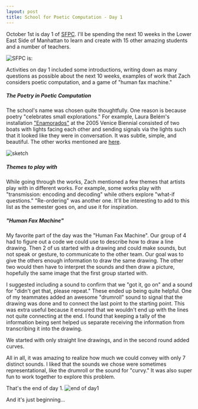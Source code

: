 ```yaml
---
layout: post
title: School for Poetic Computation - Day 1
---
```


October 1st is day 1 of [SFPC](sfpc.io). I'll be spending the next 10 weeks in the Lower East Side of Manhattan to learn and create with 15 other amazing students and a number of teachers. 

![SFPC is:](https://lh6.googleusercontent.com/-qGagcnQQfQg/VDSxBUabM4I/AAAAAAAAYX4/ioiUO4L8Pjk/w782-h326-no/Screen%2BShot%2B2014-10-07%2Bat%2B11.34.47%2BPM.png)

Activities on day 1 included some introductions, writing down as many questions as possible about the next 10 weeks, examples of work that Zach considers poetic computation, and a game of "human fax machine."  

##### The Poetry in Poetic Computation
The school's name was chosen quite thoughtfully. One reason is because poetry "celebrates small explorations." For example, Laura Belém's installation ["Enamorados"](http://laurabelem.com.br/Enamorados-Enamored) at the 2005 Venice Biennial consisted of two boats with lights facing each other and sending signals via the lights such that it looked like they were in conversation. It was subtle, simple, and beautiful. The other works mentioned are [here](https://sfpc.hackpad.com/What-is-poetic-computation-Ntejnmctkmf).

![sketch](https://lh3.googleusercontent.com/-fnStDzS_WwM/VDS4mciwLiI/AAAAAAAAYZE/J1GnswJpGxo/w1057-h595-no/IMG_20141008_240343515.jpg)

##### Themes to play with
While going through the works, Zach mentioned a few themes that artists play with in different works. For example, some works play with "transmission: encoding and decoding" while others explore "what-if questions." "Re-ordering" was another one. It'll be interesting to add to this list as the semester goes on, and use it for inspiration.

##### "Human Fax Machine"
My favorite part of the day was the "Human Fax Machine". Our group of 4 had to figure out a code we could use to describe how to draw a line drawing. Then 2 of us started with a drawing and could make sounds, but not speak or gesture, to communicate to the other team. Our goal was to give the others enough information to draw the same drawing. The other two would then have to interpret the sounds and then draw a picture, hopefully the same image that the first group started with. 

I suggested including a sound to confirm that we "got it, go on" and a sound for "didn't get that, please repeat." These ended up being quite helpful. One of my teammates added an awesome "drumroll" sound to signal that the drawing was done and to connect the last point to the starting point. This was extra useful because it ensured that we wouldn't end up with the lines not quite connecting at the end. I found that keeping a tally of the information being sent helped us separate receiving the information from transcribing it into the drawing.

We started with only straight line drawings, and in the second round added curves. 

All in all, it was amazing to realize how much we could convey with only 7 distinct sounds. I liked that the sounds we chose were sometimes representational, like the drumroll or the sound for "curvy." It was also super fun to work together to explore this problem. 

That's the end of day 1. 
![end of day1](https://lh5.googleusercontent.com/-snu97cXfjKc/VDSc0wZO0ZI/AAAAAAAAYXU/PxEMyvZoeeE/w335-h595-no/IMG_20141007_194752349-EFFECTS.jpg)

And it's just beginning... 
